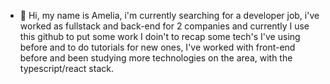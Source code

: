 - 👋 Hi, my name is Amelia, i'm currently searching for a developer job, i've worked as fullstack and back-end for 2 companies and currently I use this github to put some work I doin't to recap some tech's I've using before and to do tutorials for new ones, I've worked with front-end before and been studying more technologies on the area, with the typescript/react stack.
